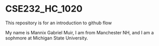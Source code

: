 # CSE232_HC_1020
This repository is for an introduction to github flow

My name is Mannix Gabriel Muir, I am from Manchester NH, and I am a sophmore at Michigan State University. 
